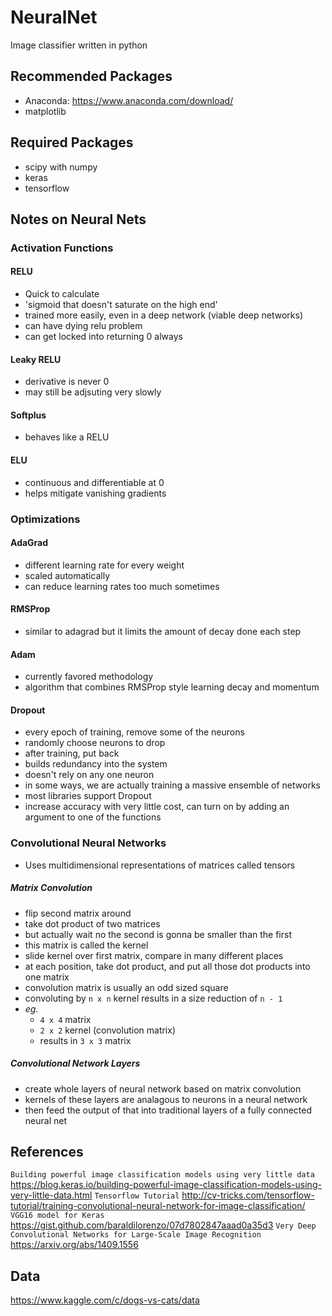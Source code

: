 # NeuralNet
Image classifier written in python

## Recommended Packages
- Anaconda: https://www.anaconda.com/download/
- matplotlib

## Required Packages
- scipy with numpy
- keras
- tensorflow

## Notes on Neural Nets
### Activation Functions
#### RELU
- Quick to calculate
- 'sigmoid that doesn't saturate on the high end'
- trained more easily, even in a deep network (viable deep networks)
- can have dying relu problem
- can get locked into returning 0 always

#### Leaky RELU
- derivative is never 0
- may still be adjsuting very slowly

#### Softplus
- behaves like a RELU

#### ELU
- continuous and differentiable at 0
- helps mitigate vanishing gradients

### Optimizations

#### AdaGrad
- different learning rate for every weight
- scaled automatically
- can reduce learning rates too much sometimes

#### RMSProp
- similar to adagrad but it limits the amount of decay done each step

#### Adam
- currently favored methodology
- algorithm that combines RMSProp style learning decay and momentum

#### Dropout  
- every epoch of training, remove some of the neurons
- randomly choose neurons to drop
- after training, put back
- builds redundancy into the system
- doesn't rely on any one neuron
- in some ways, we are actually training a massive ensemble of networks
- most libraries support Dropout
- increase accuracy with very little cost, can turn on by adding an argument to one of the functions

### Convolutional Neural Networks
- Uses multidimensional representations of matrices called tensors

##### Matrix Convolution
- flip second matrix around
- take dot product of two matrices
- but actually wait no the second is gonna be smaller than the first
- this matrix is called the kernel
- slide kernel over first matrix, compare in many different places
- at each position, take dot product, and put all those dot products into one matrix
- convolution matrix is usually an odd sized square
- convoluting by `n x n` kernel results in a size reduction of `n - 1`
- *eg.*
	- `4 x 4` matrix
	- `2 x 2` kernel (convolution matrix) 
	- results in `3 x 3` matrix


##### Convolutional Network Layers
- create whole layers of neural network based on matrix convolution
- kernels of these layers are analagous to neurons in a neural network
- then feed the output of that into traditional layers of a fully connected neural net

## References
`Building powerful image classification models using very little data`
https://blog.keras.io/building-powerful-image-classification-models-using-very-little-data.html
`Tensorflow Tutorial`
http://cv-tricks.com/tensorflow-tutorial/training-convolutional-neural-network-for-image-classification/
`VGG16 model for Keras`
https://gist.github.com/baraldilorenzo/07d7802847aaad0a35d3
`Very Deep Convolutional Networks for Large-Scale Image Recognition`
https://arxiv.org/abs/1409.1556

## Data
https://www.kaggle.com/c/dogs-vs-cats/data
